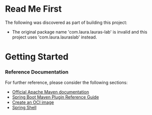 # Read Me First
The following was discovered as part of building this project:

* The original package name 'com.laura.lauras-lab' is invalid and this project uses 'com.laura.lauraslab' instead.

# Getting Started

### Reference Documentation
For further reference, please consider the following sections:

* [Official Apache Maven documentation](https://maven.apache.org/guides/index.html)
* [Spring Boot Maven Plugin Reference Guide](https://docs.spring.io/spring-boot/docs/3.2.3/maven-plugin/reference/html/)
* [Create an OCI image](https://docs.spring.io/spring-boot/docs/3.2.3/maven-plugin/reference/html/#build-image)
* [Spring Shell](https://spring.io/projects/spring-shell)

